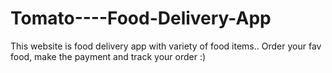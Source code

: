 # Tomato----Food-Delivery-App
This website is food delivery app with variety of food items.. Order your fav food, make the payment and track your order :)
